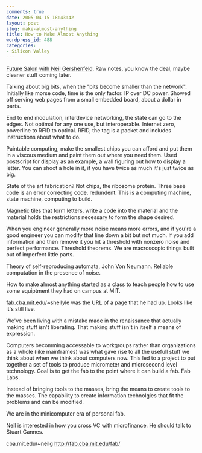 ```yaml
---
comments: true
date: 2005-04-15 18:43:42
layout: post
slug: make-almost-anything
title: How to Make Almost Anything
wordpress_id: 488
categories:
- Silicon Valley
---
```


[Future Salon with Neil Gershenfeld](http://www.futuresalon.org/2005/04/fab_friday_.html). Raw notes, you know the deal, maybe cleaner stuff coming later.

Talking about big bits, when the "bits become smaller than the network". Initially like morse code, time is the only factor. IP over DC power. Showed off serving web pages from a small embedded board, about a dollar in parts.

End to end modulation, interdevice networking, the state can go to the edges. Not optimal for any one use, but interoperable. Internet zero, powerline to RFID to optical. RFID, the tag is a packet and includes instructions about what to do.

Paintable computing, make the smallest chips you can afford and put them in a viscous medium and paint them out where you need them. Used postscript for display as an example, a wall figuring out how to display a letter.  You can shoot a hole in it, if you have twice as much it's just twice as big.

State of the art fabrication? Not chips, the ribosome protein.  Three base code is an error correcting code, redundent. This is a computing machine, state machine, computing to build.

Magnetic tiles that form letters, write a code into the material and the material holds the restrictions necessary to form the shape desired.

When you engineer generally more noise means more errors, and if you're a good engineer you can modify that line down a bit but not much. If you add information and then remove it you hit a threshold with nonzero noise and perfect performance. Threshold theorems. We are macroscopic things built out of imperfect little parts.

Theory of self-reproducing automata, John Von Neumann.  Reliable computation in the presence of noise.

How to make almost anything started as a class to teach people how to use some equiptment they had on campus at MIT.

fab.cba.mit.edu/~shellyle was the URL of a page that he had up. Looks like it's still live.

We've been living with a mistake made in the renaissance that actually making stuff isn't liberating. That making stuff isn't in itself a means of expression.

Computers becomming accessable to workgroups rather than organizations as a whole (like mainframes) was what gave rise to all the usefull stuff we think about when we think about computers now. This led to a project to put together a set of tools to produce micrometer and microsecond level technology. Goal is to get the fab to the point where it can build a fab. Fab Labs.

Instead of bringing tools to the masses, bring the means to create tools to the masses. The capability to create information technolgies that fit the problems and can be modified.

We are in the minicomputer era of personal fab.

Neil is interested in how you cross VC with microfinance. He should talk to Stuart Gannes.

cba.mit.edu/~neilg
http://fab.cba.mit.edu/fab/
